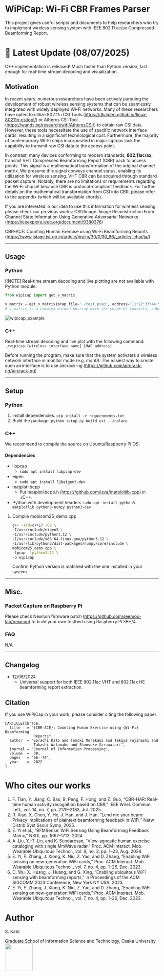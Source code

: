 # WiPiCap: Wi-Fi CBR Frames Parser
This project gives useful scripts and documents to help researchers who try to implement wireless sensing system with IEEE 802.11 ac/ax Compressed Beamforming Report.

# 🎉 Latest Update (08/07/2025)
C++ implementation is released!  Much faster than Python version, fast enough for real-time stream decoding and visualization.

## Motivation

In recent years, numerous researchers have been actively pursuing the development of robust wireless sensing systems that can be seamlessly integrated with widely deployed Wi-Fi networks. Many of these researchers have opted to utilize 802.11n CSI Tools (https://dhalperi.github.io/linux-80211n-csitool/) or Atheros CSI Tool (https://wands.sg/research/wifi/AtherosCSI/) to obtain raw CSI data. However, these tools necessitate the use of specific network interface cards, resulting in a significant technological cost. Furthermore, the majority of contemporary Wi-Fi chips incorporated in major laptops lack the capability to transmit raw CSI data to the access point.

In contrast, many devices conforming to modern standards, **802.11ac/ax**, transmit VHT Compressed Beamforming Report (CBR) back to access points. This signal is a mathematical transformation of the original channel matrix. We presume this signal conveys channel status, enabling its utilization for wireless sensing. VHT CBR can be acquired through standard packet capture. Notably, there are no limitations or requirements regarding the Wi-Fi chipset because CBR is protocol-compliant feedback. For further details on the mathematical transformation from CSI into CBR, please refer to the appendix (which will be available shortly).

If you are interested in our idea to use this information for wireless sensing, please check our previous works:
CSI2Image: Image Reconstruction From Channel State Information Using Generative Adversarial Networks (https://ieeexplore.ieee.org/document/9380376)

CBR-ACE: Counting Human Exercise using Wi-Fi Beamforming Reports (https://www.jstage.jst.go.jp/article/ipsjjip/30/0/30_66/_article/-char/ja/)

---
## Usage
### Python
[!NOTE]
Real-time stream decoding and live plotting are not available with Python module.

```python
from wipicap import get_v_matrix

v_matrix = get_v_matrix(pcap_file='./test.pcap', address='11:22:33:44:55:66', bw=80)
# v_matrix is a complex-valued ndarray with the shape of (packets, subcarriers, rx, tx)
```

![wipicap_example](wipicap_example.png)

### C++
Real-time stream decoding and live plot with the following command:  
`./wipicap [wireless interface name] [MAC address]`

Before running the program, make sure that the system activates a wireless network interface in monitor mode (e.g. mon0).  The easiest way to create such an interface is to use aircrack-ng (https://github.com/aircrack-ng/aircrack-ng).

---

## Setup
### Python
1. Install dependencies. `pip install -r requirements.txt`
2. Build the package. `python setup.py build_ext --inplace`

### C++
We recommend to compile the source on Ubuntu/Raspberry Pi OS.
#### Dependencies
- libpcap
  - `sudo apt install libpcap-dev`
- eigen
  - `sudo apt install libeigen3-dev`
- matplotlibcpp
  - Put matplotlibcpp.h (https://github.com/lava/matplotlib-cpp) in ./C++.
- Python with development headers
  `sudo apt install python3-matplotlib python3-numpy python3-dev`

1. Compile mobicom25_demo.cpp
   ```bash
   g++ -std=c++17 -O2 \
   -I/usr/include/eigen3 \
   -I/usr/include/python3.12 \
   -I/usr/include/x86_64-linux-gnu/python3.12 \
   -I/usr/lib/python3/dist-packages/numpy/core/include \
   mobicom25_demo.cpp \
   -lpcap -lpython3.12 \
   -o wipicap
   ```
   Confirm Python version is matched with the one installed in your system.
---

## Misc.
### Packet Capture on Raspberry Pi
Please check Nexmon firmware patch (https://github.com/seemoo-lab/nexmon) to build your own testbed using Raspberry Pi 3B+/4.

### FAQ
N/A

---

## Changelog
- 12/06/2024
  - Universal support for both IEEE 802.11ac VHT and 802.11ax HE beamforming report extraction.

## Citation
If you use WiPiCap in your work, please consider citing the following paper:
```
@ARTICLE{cbrace,
  title   = "{CBR-ACE}: Counting Human Exercise using {Wi-Fi} Beamforming
             Reports",
  author  = "Sorachi Kato and Tomoki Murakami and Takuya Fujihashi and
             Takashi Watanabe and Shunsuke Saruwatari",
  journal = "Journal of Information Processing",
  volume  =  30,
  pages   = "66--74",
  year    =  2022
}
```

# Who cites our works
1. F. Tian, Y. Jiang, C. Bao, B. Peng, F. Hong, and Z. Guo, “CBR-HAR: Real-time human activity recognition based on CBR,” IEEE Wirel. Commun. Lett., vol. 14, no. 7, pp. 2179–2183, Jul. 2025.
1. R. Xiao, X. Chen, Y. He, J. Han, and J. Han, “Lend me your beam: Privacy implications of plaintext beamforming feedback in WiFi,” Netw Distrib Syst Secur Symp, 2025.
1. E. Yi et al., “BFMSense: WiFi Sensing Using Beamforming Feedback Matrix,” NSDI, pp. 1697–1712, 2024.
1. A. Liu, Y.-T. Lin, and K. Sundaresan, “View-agnostic human exercise cataloging with single MmWave radar,” Proc. ACM Interact. Mob. Wearable Ubiquitous Technol., vol. 8, no. 3, pp. 1–23, Aug. 2024.
1. E. Yi, F. Zhang, J. Xiong, K. Niu, Z. Yao, and D. Zhang, “Enabling WiFi sensing on new-generation WiFi cards,” Proc. ACM Interact. Mob. Wearable Ubiquitous Technol., vol. 7, no. 4, pp. 1–26, Dec. 2023.
1. C. Wu, X. Huang, J. Huang, and G. Xing, “Enabling ubiquitous WiFi sensing with beamforming reports,” in Proceedings of the ACM SIGCOMM 2023 Conference, New York NY USA, 2023.
1. E. Yi, F. Zhang, J. Xiong, K. Niu, Z. Yao, and D. Zhang, “Enabling WiFi sensing on new-generation WiFi cards,” Proc. ACM Interact. Mob. Wearable Ubiquitous Technol., vol. 7, no. 4, pp. 1–26, Dec. 2023.

# Author
S. Kato

Graduate School of Information Science and Technology, Osaka University
<img src="https://upload.wikimedia.org/wikipedia/commons/1/15/%E5%A4%A7%E9%98%AA%E5%A4%A7%E5%AD%A6.svg" height="90">
